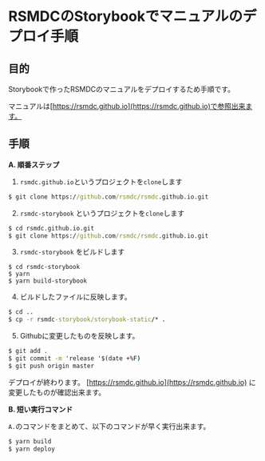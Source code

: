 # RSMDCのStorybookでマニュアルのデプロイ手順

## 目的

Storybookで作ったRSMDCのマニュアルをデプロイするため手順です。

マニュアルは[https://rsmdc.github.io](https://rsmdc.github.io)で参照出来ます。

## 手順

**A. 順番ステップ**

1. `rsmdc.github.io`というプロジェクトを`clone`します

```cmd
$ git clone https://github.com/rsmdc/rsmdc.github.io.git
```

2. `rsmdc-storybook` というプロジェクトを`clone`します

```cmd
$ cd rsmdc.github.io.git
$ git clone https://github.com/rsmdc/rsmdc.github.io.git
```

3. `rsmdc-storybook` をビルドします

```
$ cd rsmdc-storybook
$ yarn
$ yarn build-storybook
```

4. ビルドしたファイルに反映します。

```cmd
$ cd ..
$ cp -r rsmdc-storybook/storybook-static/* .
```

5. Githubに変更したものを反映します。

```cmd
$ git add .
$ git commit -m 'release '$(date +%F)
$ git push origin master
```

デプロイが終わります。 [https://rsmdc.github.io](https://rsmdc.github.io) に変更したものが確認出来ます。

**B. 短い実行コマンド**

`A.`のコマンドをまとめて、以下のコマンドが早く実行出来ます。

```cmd
$ yarn build
$ yarn deploy
```


